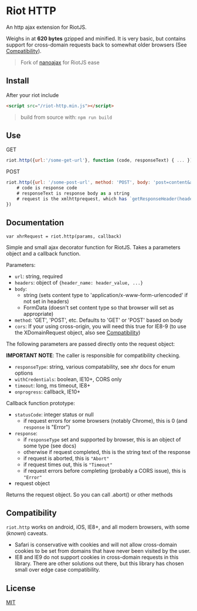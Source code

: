 # Riot HTTP

An http ajax extension for RiotJS.

Weighs in at **620 bytes** gzipped and minified. It is very basic, but contains support for cross-domain requests back to somewhat older browsers (See [Compatibility](#compatibility)).

> Fork of [nanoajax](https://github.com/yanatan16/nanoajax) for RiotJS ease

## Install

After your riot include

```html
<script src="/riot-http.min.js"></script>
```

> build from source with: `npm run build`

## Use

GET

```javascript
riot.http({url:'/some-get-url'}, function (code, responseText) { ... })
```

POST

```javascript
riot.http({url: '/some-post-url', method: 'POST', body: 'post=content&args=yaknow'}, function (code, responseText, request) {
    # code is response code
    # responseText is response body as a string
    # request is the xmlhttprequest, which has `getResponseHeader(header)` function
})
```

## Documentation

```
var xhrRequest = riot.http(params, callback)
```

Simple and small ajax decorator function for RiotJS. Takes a parameters object and a callback function.

Parameters:

- `url`: string, required
- `headers`: object of `{header_name: header_value, ...}`
- `body`:
    + string (sets content type to 'application/x-www-form-urlencoded' if not set in headers)
    + FormData (doesn't set content type so that browser will set as appropriate)
- `method`: 'GET', 'POST', etc. Defaults to 'GET' or 'POST' based on body
- `cors`: If your using cross-origin, you will need this true for IE8-9 (to use the XDomainRequest object, also see [Compatibility](#compatibility))

The following parameters are passed directly onto the request object:

**IMPORTANT NOTE**: The caller is responsible for compatibility checking.

- `responseType`: string, various compatability, see xhr docs for enum options
- `withCredentials`: boolean, IE10+, CORS only
- `timeout`: long, ms timeout, IE8+
- `onprogress`: callback, IE10+

Callback function prototype:

- `statusCode`: integer status or null
    + if request errors for some browsers (notably Chrome), this is 0 (and `response` is "Error")
- `response`:
    + if `responseType` set and supported by browser, this is an object of some type (see docs)
    + otherwise if request completed, this is the string text of the response
    + if request is aborted, this is `"Abort"`
    + if request times out, this is `"Timeout"`
    + if request errors before completing (probably a CORS issue), this is `"Error"`
- request object

Returns the request object. So you can call .abort() or other methods

## Compatibility

`riot.http` works on android, iOS, IE8+, and all modern browsers, with some (_known_) caveats.

- Safari is conservative with cookies and will not allow cross-domain cookies to be set from domains that have never been visited by the user.
- IE8 and IE9 do not support cookies in cross-domain requests in this library. There are other solutions out there, but this library has chosen small over edge case compatibility.

##

## License

[MIT](LICENSE)
